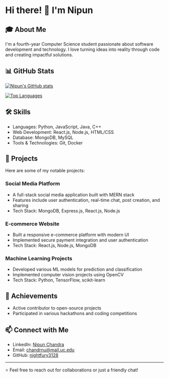 # Hi there! 👋 I'm Nipun

## 🎓 About Me
I'm a fourth-year Computer Science student passionate about software development and technology. I love turning ideas into reality through code and creating impactful solutions.

## 📊 GitHub Stats
[![Nipun's GitHub stats](https://github-readme-stats.vercel.app/api?username=nightfury3128&show_icons=true&theme=radical)](https://github.com/nightfury3128)

[![Top Languages](https://github-readme-stats.vercel.app/api/top-langs/?username=nightfury3128&layout=compact&theme=radical)](https://github.com/nightfury3128)

## 🛠️ Skills
- Languages: Python, JavaScript, Java, C++
- Web Development: React.js, Node.js, HTML/CSS
- Database: MongoDB, MySQL
- Tools & Technologies: Git, Docker

## 🚀 Projects
Here are some of my notable projects:

### Social Media Platform
- A full-stack social media application built with MERN stack
- Features include user authentication, real-time chat, post creation, and sharing
- Tech Stack: MongoDB, Express.js, React.js, Node.js

### E-commerce Website
- Built a responsive e-commerce platform with modern UI
- Implemented secure payment integration and user authentication
- Tech Stack: React.js, Node.js, MongoDB

### Machine Learning Projects
- Developed various ML models for prediction and classification
- Implemented computer vision projects using OpenCV
- Tech Stack: Python, TensorFlow, scikit-learn

## 🌟 Achievements
- Active contributor to open-source projects
- Participated in various hackathons and coding competitions

## 📫 Connect with Me
- LinkedIn: [Nipun Chandra](https://www.linkedin.com/in/nipun-chandra)
- Email: chandrnu@mail.uc.edu
- GitHub: [nightfury3128](https://github.com/nightfury3128)

---
⭐️ Feel free to reach out for collaborations or just a friendly chat!